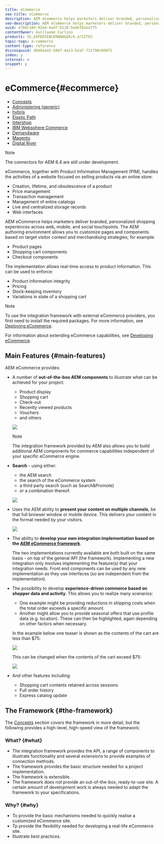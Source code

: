 ```yaml
---
title: eCommerce
seo-title: eCommerce
description: AEM eCommerce helps marketers deliver branded, personalized shopping experiences across web, mobile, and social touchpoints. 
seo-description: AEM eCommerce helps marketers deliver branded, personalized shopping experiences across web, mobile, and social touchpoints. 
uuid: e7b8c104-92ed-4ad7-b110-5edef81ea7f5
contentOwner: Guillaume Carlino
products: SG_EXPERIENCEMANAGER/6.4/SITES
topic-tags: e-commerce
content-type: reference
discoiquuid: dbb9aa45-5067-4e13-b2af-731790c099f2
index: y
internal: n
snippet: y
---
```


# eCommerce{#ecommerce}

* [Concepts](../../../sites/administering/using/concepts.md)
* [Administering (generic)](../../../sites/administering/using/generic.md)
* [hybris](../../../sites/administering/using/hybris.md)
* [Elastic Path](../../../sites/administering/using/elasticpath.md)
* [Intershop](../../../sites/administering/using/intershop.md)
* [IBM Websphere Commerce](../../../sites/administering/using/ibm-websphere.md)
* [Demandware](../../../sites/administering/using/demandware.md)
* [Magento](../../../sites/administering/using/magento.md)
* [Digital River](../../../sites/administering/using/digital-river.md)

>[!NOTE]
>
>The connectors for AEM 6.4 are still under development.

<!--
Comment Type: remark
Last Modified By: Alison Heimoz (aheimoz)
Last Modified Date: 2017-11-30T05:00:02.360-0500
<p>need input on the products tab in the content finder.</p>
<p>very basic description at:</p>
<p>http://ec2author.day.com:8080/docs/en/cq/current/wcm/working_with_cq_wcm/using_the_contentfinder.html#Products</p>
<p>need full use-case info</p>
-->

eCommerce, together with Product Information Management (PIM), handles the activities of a website focused on selling products via an online store:

* Creation, lifetime, and obsolescence of a product
* Price management
* Transaction management
* Management of entire catalogs  
* Live and centralized storage records
* Web interfaces

AEM eCommerce helps marketers deliver branded, personalized shopping experiences across web, mobile, and social touchpoints. The AEM authoring environment allows you to customize pages and components based on target visitor context and merchandising strategies; for example:

* Product pages
* Shopping cart components
* Checkout components

The implementation allows real-time access to product information. This can be used to enforce:

* Product information integrity
* Pricing
* Stock-keeping inventory
* Variations in state of a shopping cart

>[!NOTE]
>
>To use the integration framework with external eCommerce providers, you first need to install the required packages. For more information, see [Deploying eCommerce](../../../sites/deploying/using/ecommerce.md).
>
>For information about extending eCommerce capabilities, see [Developing eCommerce](../../../sites/developing/using/ecommerce.md).

## Main Features {#main-features}

AEM eCommerce provides:

* A number of **out-of-the-box AEM components** to illustrate what can be achieved for your project:

    * Product display  
    * Shopping cart  
    * Check-out  
    * Recently viewed products
    * Vouchers
    * and others

  ![](assets/chlimage_1-187.png)

  >[!NOTE]
  >
  >The integration framework provided by AEM also allows you to build additional AEM components for commerce capabilities independent of your specific eCommerce engine.

* **Search** - using either:

    * the AEM search
    * the search of the eCommerce system
    * a third party search (such as Search&Promote)   
    * or a combination thereof.

  ![](assets/chlimage_1-188.png)

* Uses the AEM ability to **present your content on multiple channels**, be that full browser window or mobile device. This delivers your content in the format needed by your visitors.

  ![](assets/chlimage_1-189.png)

* The ability to **develop your own integration implementation based on the [AEM eCommerce framework](#theframework)**.

  <!--
  Comment Type: remark
  Last Modified By: Alison Heimoz (aheimoz)
  Last Modified Date: 2017-11-30T05:00:02.736-0500
  <p>Changes, please review. Does this need updating for additional 3rd party impls?</p>
  -->

  The two implementations currently available are both built on the same basis - on top of the general API (the framework). Implementing a new integration only involves implementing the feature(s) that your integration needs. Front end components can be used by any new implementation as they use interfaces (so are independent from the implementation).

* The possibility to develop **experience-driven commerce based on shopper data and activity**. This allows you to realize many scenarios:

    * One example might be providing reductions in shipping costs when the total order exceeds a specific amount.  
    * Another might allow you to provide seasonal offers that use profile data (e.g. location). These can then be highlighted, again depending on other factors when necessary.

  In the example below one teaser is shown as the contents of the cart are less than $75:

  ![](assets/chlimage_1-190.png)

  This can be changed when the contents of the cart exceed $75:

  ![](assets/chlimage_1-191.png)

* And other features including:

  <!--
  Comment Type: remark
  Last Modified By: Alison Heimoz (aheimoz)
  Last Modified Date: 2017-11-30T05:00:02.898-0500
  <p>Please review. </p>
  -->

    * Shopping cart contents retained across sessions
    * Full order history  
    * Express catalog update

## The Framework {#the-framework}

The [Concepts](../../../sites/administering/using/concepts.md) section covers the framework in more detail, but the following provides a high-level, high-speed view of the framework:

### What? {#what}

* The integration framework provides the API, a range of components to illustrate functionality and several extensions to provide examples of connection methods.
* The framework provides the basic structure needed for a project implementation.
* The framework is extensible.  
* The framework does not provide an out-of-the-box, ready-to-use site. A certain amount of development work is always needed to adapt the framework to your specifications.

### Why? {#why}

* To provide the basic mechanisms needed to quickly realise a customized eCommerce site.
* Tp provide the flexibility needed for developing a real-life eCommerce site.
* Illustrate best practices.


